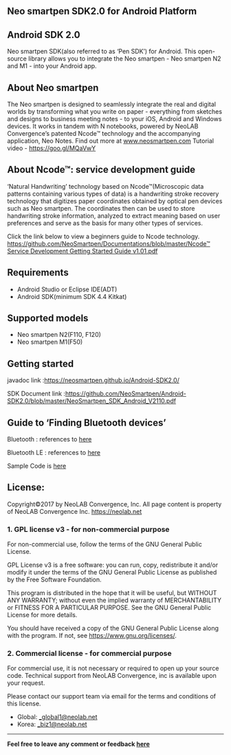 ## Neo smartpen SDK2.0 for Android Platform

## Android SDK 2.0 

Neo smartpen SDK(also referred to as ‘Pen SDK’) for Android. This open-source library allows you to integrate the Neo smartpen - Neo smartpen N2 and M1 - into your Android app.

## About Neo smartpen

The Neo smartpen is designed to seamlessly integrate the real and digital worlds by transforming what you write on paper - everything from sketches and designs to business meeting notes - to your iOS, Android and Windows devices. It works in tandem with N notebooks, powered by NeoLAB Convergence’s patented Ncode™ technology and the accompanying application, Neo Notes. Find out more at www.neosmartpen.com
Tutorial video - https://goo.gl/MQaVwY

## About Ncode™: service development guide 

‘Natural Handwriting’ technology based on Ncode™(Microscopic data patterns containing various types of data) is a handwriting stroke recovery technology that digitizes paper coordinates obtained by optical pen devices such as Neo smartpen. The coordinates then can be used to store handwriting stroke information, analyzed to extract meaning based on user preferences and serve as the basis for many other types of services. 

Click the link below to view a beginners guide to Ncode technology. 
[https://github.com/NeoSmartpen/Documentations/blob/master/Ncode™ Service Development Getting Started Guide v1.01.pdf](https://github.com/NeoSmartpen/Documentations/blob/master/Ncode%E2%84%A2%20Service%20Development%20Getting%20Started%20Guide%20v1.01.pdf)

## Requirements

 - Android Studio or Eclipse IDE(ADT)
 - Android SDK(minimum SDK 4.4 Kitkat)
 
## Supported models

- Neo smartpen N2(F110, F120)
- Neo smartpen M1(F50)

## Getting started

javadoc link :https://neosmartpen.github.io/Android-SDK2.0/
 
SDK Document link :https://github.com/NeoSmartpen/Android-SDK2.0/blob/master/NeoSmartpen_SDK_Android_V2110.pdf

## Guide to ‘Finding Bluetooth devices’

Bluetooth : references to [here](https://developer.android.com/guide/topics/connectivity/bluetooth.html#FindingDevices)

Bluetooth LE : references to [here](https://developer.android.com/guide/topics/connectivity/bluetooth-le.html#find)

Sample Code is [here](https://github.com/NeoSmartpen/AndroidSDK2.0/blob/master/NASDK2.0_sample_code/NASDK_sample_code/src/main/java/kr/neolab/samplecode/DeviceListActivity.java)
 
## License:

Copyright©2017 by NeoLAB Convergence, Inc. All page content is property of NeoLAB Convergence Inc. <https://neolab.net> 

### 1. GPL license v3 - for non-commercial purpose
    
For non-commercial use, follow the terms of the GNU General Public License. 

GPL License v3 is a free software: you can run, copy, redistribute it and/or modify it under the terms of the GNU General Public License as published by the Free Software Foundation. 

This program is distributed in the hope that it will be useful, but WITHOUT ANY WARRANTY; without even the implied warranty of MERCHANTABILITY or FITNESS FOR A PARTICULAR PURPOSE. See the GNU General Public License for more details. 

You should have received a copy of the GNU General Public License along with the program. If not, see <https://www.gnu.org/licenses/>.

### 2. Commercial license - for commercial purpose

For commercial use, it is not necessary or required to open up your source code. Technical support from NeoLAB Convergence, inc is available upon your request. 

Please contact our support team via email for the terms and conditions of this license. 
 - Global: _global1@neolab.net
 - Korea: _biz1@neolab.net
---
**Feel free to leave any comment or feedback [here](https://github.com/NeoSmartpen/Android-SDK2.0/issues)**
